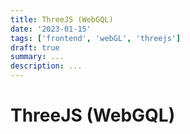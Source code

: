 ```yaml
---
title: ThreeJS (WebGQL)
date: '2023-01-15'
tags: ['frontend', 'webGL', 'threejs']
draft: true
summary: ...
description: ...
---
```


# ThreeJS (WebGQL)